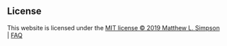## License

This website is licensed under the [MIT license © 2019 Matthew L.
Simpson](/LICENSE) | [FAQ](/FAQ)

